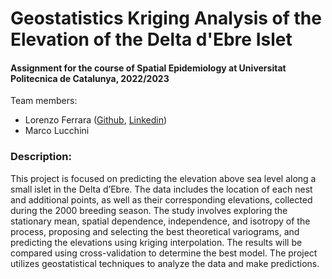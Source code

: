 <h1 align="left"> Geostatistics Kriging Analysis of the Elevation of the Delta d'Ebre Islet </h1>

<h4 align="left">Assignment for the course of  Spatial Epidemiology at Universitat Politecnica de Catalunya, 2022/2023</h4>

<p align="left"> Team members:
<ul>
  <li>Lorenzo Ferrara (<a href="https://github.com/lorenzoferrara/" target="_blank">Github</a>, <a href="https://www.linkedin.com/in/lorenzo-ferrara-567211244/" target="_blank">Linkedin</a>) </li> 
  <li>Marco Lucchini </li>
</ul>
</p>

<h3 align="left">Description:</h3>
<p align="left">This project is focused on predicting the elevation above sea level along a small islet in the Delta d’Ebre. The data includes the location of each nest and additional points, as well as their corresponding elevations, collected during the 2000 breeding season. The study involves exploring the stationary mean, spatial dependence, independence, and isotropy of the process, proposing and selecting the best theoretical variograms, and predicting the elevations using kriging interpolation. The results will be compared using cross-validation to determine the best model. The project utilizes geostatistical techniques to analyze the data and make predictions.</p>
